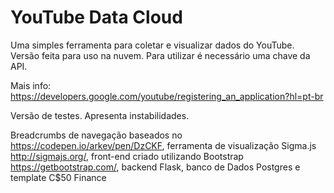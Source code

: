 # YouTube Data Cloud

<!--[![Deploy](https://www.herokucdn.com/deploy/button.svg)](https://heroku.com/deploy) -->

Uma simples ferramenta para coletar e visualizar dados do YouTube.
Versão feita para uso na nuvem. Para utilizar é necessário uma chave da API.

Mais info: https://developers.google.com/youtube/registering_an_application?hl=pt-br

Versão de testes. Apresenta instabilidades.


Breadcrumbs de navegação baseados no https://codepen.io/arkev/pen/DzCKF, ferramenta de visualização Sigma.js  http://sigmajs.org/, front-end criado utilizando Bootstrap https://getbootstrap.com/, backend Flask, banco de Dados Postgres e template C$50 Finance
